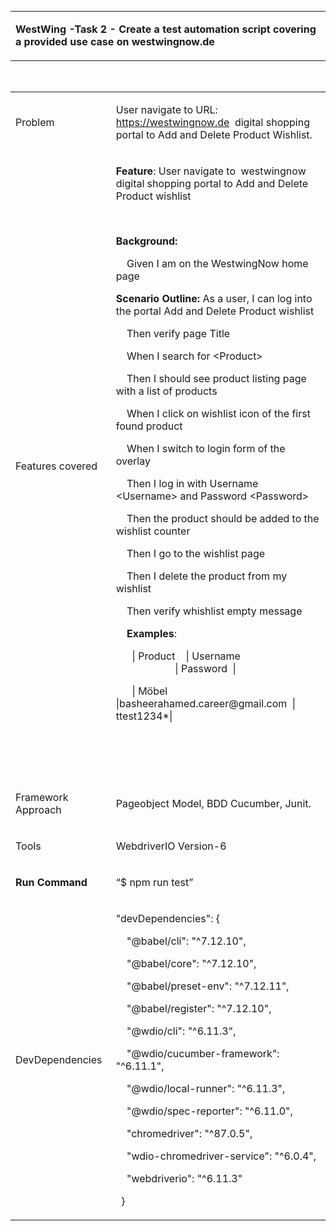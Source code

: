 <p>&nbsp;</p>
<p>&nbsp;</p>
<table width="625">
<tbody>
<tr>
<td width="625">
<p><strong>WestWing </strong><strong>-Task 2 - Create a test automation script covering a provided use case on westwingnow.de</strong></p>
</td>
</tr>
</tbody>
</table>
<p>&nbsp;</p>
<table width="623">
<tbody>
<tr>
<td width="162">
<p>Problem</p>
</td>
<td width="462">
<p>User navigate to URL: <a href="https://westwingnow.de">https://westwingnow.de</a> &nbsp;digital shopping portal to Add and Delete Product Wishlist.</p>
</td>
</tr>
<tr>
<td width="162">
<p>Features covered</p>
</td>
<td width="462">
<p><strong>Feature</strong>: User navigate to&nbsp; westwingnow digital shopping portal to Add and Delete Product wishlist</p>
<p>&nbsp;</p>
<p><strong>Background:</strong></p>
<p>&nbsp;&nbsp;&nbsp; Given I am on the WestwingNow home page</p>
<p><strong>Scenario Outline:</strong> As a user, I can log into the portal Add and Delete Product wishlist</p>
<p>&nbsp;&nbsp;&nbsp; Then verify page Title</p>
<p>&nbsp;&nbsp;&nbsp; When I search for &lt;Product&gt;</p>
<p>&nbsp;&nbsp;&nbsp; Then I should see product listing page with a list of products</p>
<p>&nbsp;&nbsp;&nbsp; When I click on wishlist icon of the first found product</p>
<p>&nbsp;&nbsp;&nbsp; When I switch to login form of the overlay</p>
<p>&nbsp;&nbsp;&nbsp; Then I log in with Username &lt;Username&gt; and Password &lt;Password&gt;</p>
<p>&nbsp;&nbsp;&nbsp; Then the product should be added to the wishlist counter</p>
<p>&nbsp;&nbsp;&nbsp; Then I go to the wishlist page</p>
<p>&nbsp;&nbsp;&nbsp; Then I delete the product from my wishlist</p>
<p>&nbsp;&nbsp;&nbsp; Then verify whishlist empty message &nbsp;</p>
<p>&nbsp;&nbsp;&nbsp; <strong>Examples</strong>:</p>
<p>&nbsp;&nbsp;&nbsp;&nbsp;&nbsp; | Product&nbsp;&nbsp;&nbsp; | Username&nbsp;&nbsp;&nbsp;&nbsp;&nbsp;&nbsp;&nbsp;&nbsp;&nbsp;&nbsp;&nbsp;&nbsp;&nbsp;&nbsp;&nbsp;&nbsp;&nbsp;&nbsp;&nbsp;&nbsp;&nbsp;&nbsp; &nbsp;&nbsp;&nbsp;&nbsp;&nbsp;&nbsp;&nbsp;&nbsp;&nbsp;&nbsp;&nbsp;&nbsp;&nbsp;&nbsp;&nbsp;&nbsp;&nbsp;&nbsp;&nbsp;&nbsp;&nbsp;&nbsp;| Password&nbsp; |</p>
<p>&nbsp;&nbsp;&nbsp;&nbsp;&nbsp; | M&ouml;bel&nbsp;&nbsp;&nbsp;&nbsp;&nbsp; |basheerahamed.career@gmail.com&nbsp; | ttest1234*|</p>
<p>&nbsp;</p>
<p>&nbsp;</p>
</td>
</tr>
<tr>
<td width="162">
<p>Framework Approach</p>
</td>
<td width="462">
<p>Pageobject Model, BDD Cucumber, Junit.</p>
</td>
</tr>
<tr>
<td width="162">
<p>Tools</p>
</td>
<td width="462">
<p>WebdriverIO Version-6</p>
</td>
</tr>
<tr>
<td width="162">
<p><strong>Run Command</strong></p>
</td>
<td width="462">
<p>&ldquo;$ npm run test&rdquo;</p>
</td>
</tr>
<tr>
<td width="162">
<p>DevDependencies</p>
</td>
<td width="462">
<p>"devDependencies": {</p>
<p>&nbsp;&nbsp;&nbsp; "@babel/cli": "^7.12.10",</p>
<p>&nbsp;&nbsp;&nbsp; "@babel/core": "^7.12.10",</p>
<p>&nbsp;&nbsp;&nbsp; "@babel/preset-env": "^7.12.11",</p>
<p>&nbsp;&nbsp;&nbsp; "@babel/register": "^7.12.10",</p>
<p>&nbsp;&nbsp;&nbsp; "@wdio/cli": "^6.11.3",</p>
<p>&nbsp;&nbsp;&nbsp; "@wdio/cucumber-framework": "^6.11.1",</p>
<p>&nbsp;&nbsp;&nbsp; "@wdio/local-runner": "^6.11.3",</p>
<p>&nbsp;&nbsp;&nbsp; "@wdio/spec-reporter": "^6.11.0",</p>
<p>&nbsp;&nbsp;&nbsp; "chromedriver": "^87.0.5",</p>
<p>&nbsp;&nbsp;&nbsp; "wdio-chromedriver-service": "^6.0.4",</p>
<p>&nbsp;&nbsp;&nbsp; "webdriverio": "^6.11.3"</p>
<p>&nbsp; }</p>
</td>
</tr>
</tbody>
</table>
<p>&nbsp;</p>
<p>&nbsp;</p>
